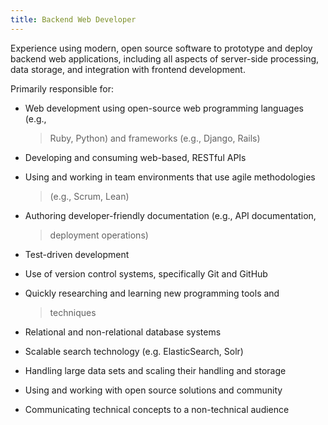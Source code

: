 ```yaml
---
title: Backend Web Developer
---
```


Experience using modern, open source software to prototype and deploy
backend web applications, including all aspects of server-side
processing, data storage, and integration with frontend development.

Primarily responsible for:

-   Web development using open-source web programming languages (e.g.,
    > Ruby, Python) and frameworks (e.g., Django, Rails)

-   Developing and consuming web-based, RESTful APIs

-   Using and working in team environments that use agile methodologies
    > (e.g., Scrum, Lean)

-   Authoring developer-friendly documentation (e.g., API documentation,
    > deployment operations)

-   Test-driven development

-   Use of version control systems, specifically Git and GitHub

-   Quickly researching and learning new programming tools and
    > techniques

-   Relational and non-relational database systems

-   Scalable search technology (e.g. ElasticSearch, Solr)

-   Handling large data sets and scaling their handling and storage

-   Using and working with open source solutions and community

-   Communicating technical concepts to a non-technical audience